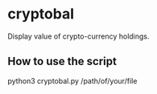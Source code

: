 # cryptobal
Display value of crypto-currency holdings.
## How to use the script

python3 cryptobal.py /path/of/your/file


